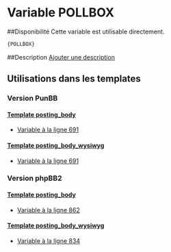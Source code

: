 # Variable POLLBOX

##Disponibilité
Cette variable est utilisable directement.

```html
{POLLBOX}
```

##Description
[Ajouter une description](https://fa-tvars.appspot.com/var/POLLBOX)

## Utilisations dans les templates

### Version PunBB

#### [Template posting_body](punbb/posting_body.md#readme)
* [Variable &agrave; la ligne 691](../punbb/posting_body.tpl#L691)

#### [Template posting_body_wysiwyg](punbb/posting_body_wysiwyg.md#readme)
* [Variable &agrave; la ligne 691](../punbb/posting_body_wysiwyg.tpl#L691)

### Version phpBB2

#### [Template posting_body](subsilver/posting_body.md#readme)
* [Variable &agrave; la ligne 862](../subsilver/posting_body.tpl#L862)

#### [Template posting_body_wysiwyg](subsilver/posting_body_wysiwyg.md#readme)
* [Variable &agrave; la ligne 834](../subsilver/posting_body_wysiwyg.tpl#L834)